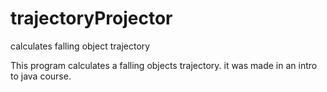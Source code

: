 # trajectoryProjector
calculates falling object trajectory

This program calculates a falling objects trajectory. it was made in an intro to java course.
